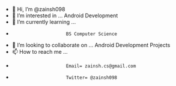 - 👋 Hi, I’m  @zainsh098
- 👀 I’m interested in ...  Android Development
- 🌱 I’m currently learning ...
-                         BS Computer Science
- 💞️ I’m looking to collaborate on ...  Android Development Projects
- 📫 How to reach me ... 
-                         Email= zainsh.cs@gmail.com 
-                         Twitter= @zainsh098

<!---
zainsh098/zainsh098 is a ✨ special ✨ repository because its `README.md` (this file) appears on your GitHub profile.
You can click the Preview link to take a look at your changes.
--->
